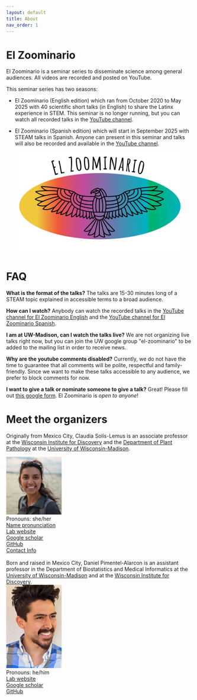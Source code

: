 ```yaml
---
layout: default
title: About
nav_order: 1
---
```


# El Zoominario

El Zoominario is a seminar series to disseminate science among general audiences. All videos are recorded and posted on YouTube. 

This seminar series has two seasons:

- El Zoominario (English edition) which ran from October 2020 to May 2025 with 40 scientific short talks (in English) to share the Latinx experience in STEM. This seminar is no longer running, but you can watch all recorded talks in the [YouTube channel](https://www.youtube.com/playlist?list=PL1AfUDnwvYbOA9rfrvyA2nR9SR0VYbklx).

- El Zoominario (Spanish edition) which will start in September 2025 with STEAM talks in Spanish. Anyone can present in this seminar and talks will also be recorded and available in the [YouTube channel](https://www.youtube.com/playlist?list=PL1AfUDnwvYbNGaKgC7kA-5dWDVDnvZnIv).

<div style="text-align:center"><img src="assets/pics/logo.png" width="450"/></div>


# FAQ

**What is the format of the talks?**
The talks are 15-30 minutes long of a STEAM topic explained in accessible terms to a broad audience.

**How can I watch?**
Anybody can watch the recorded talks in the [YouTube channel for El Zoominario English](https://www.youtube.com/playlist?list=PL1AfUDnwvYbOA9rfrvyA2nR9SR0VYbklx) and the [YouTube channel for El Zoominario Spanish](https://www.youtube.com/playlist?list=PL1AfUDnwvYbNGaKgC7kA-5dWDVDnvZnIv).

**I am at UW-Madison, can I watch the talks live?**
We are not organizing live talks right now, but you can join the UW google group "el-zoominario" to be added to the mailing list in order to receive news.

**Why are the youtube comments disabled?**
Currently, we do not have the time to guarantee that all comments will be polite, respectful and family-friendly. Since we want to make these talks accessible to any audience, we prefer to block comments for now.

**I want to give a talk or nominate someone to give a talk?**
Great! Please fill out [this google form](https://forms.gle/1kpZE1XrKe9YS9cHA).
El Zoominario is _open to anyone_!

# Meet the organizers

Originally from Mexico City, Claudia Sol&iacute;s-Lemus is an associate professor at the [Wisconsin Institute for Discovery](https://wid.wisc.edu/) and the [Department of Plant Pathology](https://plantpath.wisc.edu/) at the [University of Wisconsin-Madison](http://www.wisc.edu). 

<div class="container">
    <div class="row">
        <div class="column">
            <a href="assets/pics/claudiaSmall1.png">
            <img src="assets/pics/claudiaSmall1.png" width="150"
                  title="Claudia Sol&iacute;s-Lemus" alt="Claudia Sol&iacute;s.Lemus"/></a>
        </div>
        <div class="column">
            Pronouns: she/her <br/>
            <a href="https://namedrop.io/claudiasolislemus">Name pronunciation</a><br/>
            <a href="https://solislemuslab.github.io/">Lab website</a><br/>
            <a href="https://scholar.google.com/citations?user=GrUypj8AAAAJ&hl=en&oi=ao">Google scholar</a><br/>
            <a href="https://github.com/crsl4">GitHub</a><br/>
            <a href="https://solislemuslab.github.io//pages/people.html">Contact Info</a><br/>
        </div>
    </div>
</div>
<br>
Born and raised in Mexico City, Daniel Pimentel-Alarcon is an assistant professor in the Department of Biostatistics and Medical Informatics at the <a href="http://www.wisc.edu">University of Wisconsin-Madison</a> and at the <a href="https://wid.wisc.edu/">Wisconsin Institute for Discovery</a>. 

<div class="container">
    <div class="row">
        <div class="column">
            <a href="assets/pics/daniel.png">
               <img src="assets/pics/daniel.png" width="150"
                  title="Daniel Pimentel-Alarcon" alt="Daniel Pimentel.Alarcon"/></a>
        </div>
        <div class="column">
            Pronouns: he/him <br/>
            <a href="https://danielpimentel.github.io/index.html">Lab website</a><br/>
            <a href="https://scholar.google.com/citations?user=Q2U7G6oAAAAJ&hl=en">Google scholar</a><br/>
            <a href="https://github.com/danielpimentel">GitHub</a><br/>
        </div>
    </div>
</div>
